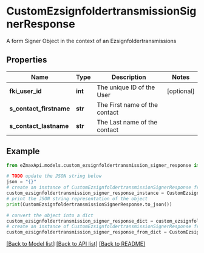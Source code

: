 # CustomEzsignfoldertransmissionSignerResponse

A form Signer Object in the context of an Ezsignfoldertransmissions

## Properties

Name | Type | Description | Notes
------------ | ------------- | ------------- | -------------
**fki_user_id** | **int** | The unique ID of the User | [optional] 
**s_contact_firstname** | **str** | The First name of the contact | 
**s_contact_lastname** | **str** | The Last name of the contact | 

## Example

```python
from eZmaxApi.models.custom_ezsignfoldertransmission_signer_response import CustomEzsignfoldertransmissionSignerResponse

# TODO update the JSON string below
json = "{}"
# create an instance of CustomEzsignfoldertransmissionSignerResponse from a JSON string
custom_ezsignfoldertransmission_signer_response_instance = CustomEzsignfoldertransmissionSignerResponse.from_json(json)
# print the JSON string representation of the object
print(CustomEzsignfoldertransmissionSignerResponse.to_json())

# convert the object into a dict
custom_ezsignfoldertransmission_signer_response_dict = custom_ezsignfoldertransmission_signer_response_instance.to_dict()
# create an instance of CustomEzsignfoldertransmissionSignerResponse from a dict
custom_ezsignfoldertransmission_signer_response_from_dict = CustomEzsignfoldertransmissionSignerResponse.from_dict(custom_ezsignfoldertransmission_signer_response_dict)
```
[[Back to Model list]](../README.md#documentation-for-models) [[Back to API list]](../README.md#documentation-for-api-endpoints) [[Back to README]](../README.md)


